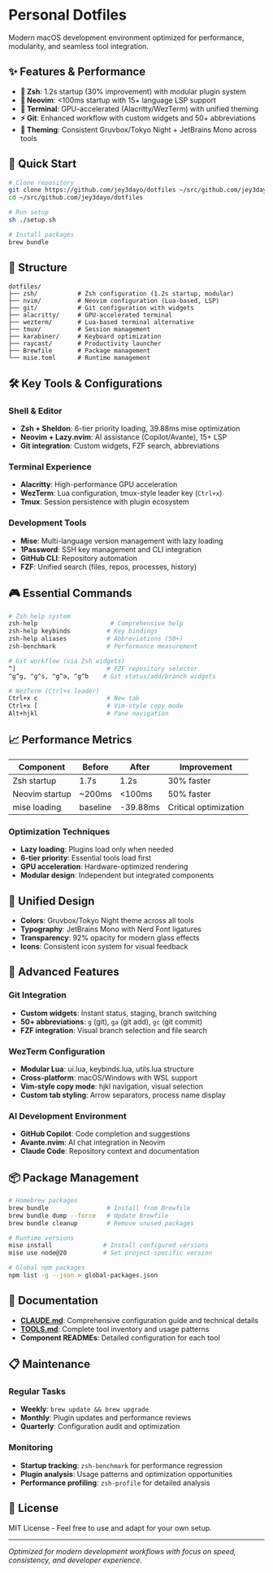 # Personal Dotfiles

Modern macOS development environment optimized for performance, modularity, and seamless tool integration.

## ✨ Features & Performance

- **🐚 Zsh**: 1.2s startup (30% improvement) with modular plugin system
- **🚀 Neovim**: <100ms startup with 15+ language LSP support
- **🔧 Terminal**: GPU-accelerated (Alacritty/WezTerm) with unified theming
- **⚡ Git**: Enhanced workflow with custom widgets and 50+ abbreviations
- **🎨 Theming**: Consistent Gruvbox/Tokyo Night + JetBrains Mono across tools

## 🚀 Quick Start

```bash
# Clone repository
git clone https://github.com/jey3dayo/dotfiles ~/src/github.com/jey3dayo/dotfiles
cd ~/src/github.com/jey3dayo/dotfiles

# Run setup
sh ./setup.sh

# Install packages
brew bundle
```

## 📁 Structure

```
dotfiles/
├── zsh/           # Zsh configuration (1.2s startup, modular)
├── nvim/          # Neovim configuration (Lua-based, LSP)
├── git/           # Git configuration with widgets
├── alacritty/     # GPU-accelerated terminal
├── wezterm/       # Lua-based terminal alternative
├── tmux/          # Session management
├── karabiner/     # Keyboard optimization
├── raycast/       # Productivity launcher
├── Brewfile       # Package management
└── mise.toml      # Runtime management
```

## 🛠️ Key Tools & Configurations

### Shell & Editor
- **Zsh + Sheldon**: 6-tier priority loading, 39.88ms mise optimization
- **Neovim + Lazy.nvim**: AI assistance (Copilot/Avante), 15+ LSP
- **Git integration**: Custom widgets, FZF search, abbreviations

### Terminal Experience  
- **Alacritty**: High-performance GPU acceleration
- **WezTerm**: Lua configuration, tmux-style leader key (`Ctrl+x`)
- **Tmux**: Session persistence with plugin ecosystem

### Development Tools
- **Mise**: Multi-language version management with lazy loading
- **1Password**: SSH key management and CLI integration
- **GitHub CLI**: Repository automation
- **FZF**: Unified search (files, repos, processes, history)

## 🎮 Essential Commands

```bash
# Zsh help system
zsh-help                    # Comprehensive help
zsh-help keybinds          # Key bindings
zsh-help aliases           # Abbreviations (50+)
zsh-benchmark              # Performance measurement

# Git workflow (via Zsh widgets)
^]                         # FZF repository selector
^g^g, ^g^s, ^g^a, ^g^b    # Git status/add/branch widgets

# WezTerm (Ctrl+x leader)
Ctrl+x c                   # New tab
Ctrl+x [                   # Vim-style copy mode
Alt+hjkl                   # Pane navigation
```

## 📈 Performance Metrics

| Component | Before | After | Improvement |
|-----------|--------|-------|-------------|
| Zsh startup | 1.7s | 1.2s | 30% faster |
| Neovim startup | ~200ms | <100ms | 50% faster |
| mise loading | baseline | -39.88ms | Critical optimization |

### Optimization Techniques
- **Lazy loading**: Plugins load only when needed
- **6-tier priority**: Essential tools load first
- **GPU acceleration**: Hardware-optimized rendering
- **Modular design**: Independent but integrated components

## 🎨 Unified Design

- **Colors**: Gruvbox/Tokyo Night theme across all tools
- **Typography**: JetBrains Mono with Nerd Font ligatures
- **Transparency**: 92% opacity for modern glass effects
- **Icons**: Consistent icon system for visual feedback

## 🔧 Advanced Features

### Git Integration
- **Custom widgets**: Instant status, staging, branch switching
- **50+ abbreviations**: `g` (git), `ga` (git add), `gc` (git commit)
- **FZF integration**: Visual branch selection and file search

### WezTerm Configuration
- **Modular Lua**: ui.lua, keybinds.lua, utils.lua structure
- **Cross-platform**: macOS/Windows with WSL support
- **Vim-style copy mode**: hjkl navigation, visual selection
- **Custom tab styling**: Arrow separators, process name display

### AI Development Environment
- **GitHub Copilot**: Code completion and suggestions
- **Avante.nvim**: AI chat integration in Neovim
- **Claude Code**: Repository context and documentation

## 📦 Package Management

```bash
# Homebrew packages
brew bundle                # Install from Brewfile
brew bundle dump --force   # Update Brewfile
brew bundle cleanup        # Remove unused packages

# Runtime versions
mise install              # Install configured versions
mise use node@20          # Set project-specific version

# Global npm packages
npm list -g --json > global-packages.json
```

## 🔗 Documentation

- **[CLAUDE.md](CLAUDE.md)**: Comprehensive configuration guide and technical details
- **[TOOLS.md](TOOLS.md)**: Complete tool inventory and usage patterns
- **Component READMEs**: Detailed configuration for each tool

## 📋 Maintenance

### Regular Tasks
- **Weekly**: `brew update && brew upgrade`
- **Monthly**: Plugin updates and performance reviews
- **Quarterly**: Configuration audit and optimization

### Monitoring
- **Startup tracking**: `zsh-benchmark` for performance regression
- **Plugin analysis**: Usage patterns and optimization opportunities
- **Performance profiling**: `zsh-profile` for detailed analysis

## 📝 License

MIT License - Feel free to use and adapt for your own setup.

---

*Optimized for modern development workflows with focus on speed, consistency, and developer experience.*